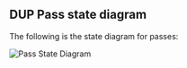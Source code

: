 ## DUP Pass state diagram
The following is the state diagram for passes:

![Pass State Diagram](https://raw.github.com/bcgov/parks-reso-api/main/docs/StateDiagramForPasses.svg)